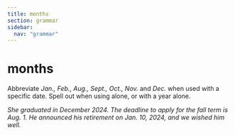```yaml
---
title: months
section: grammar
sidebar:
  nav: "grammar"
---
```

# months

Abbreviate *Jan., Feb., Aug., Sept., Oct., Nov.* and *Dec.* when used with a specific date. Spell out when using alone, or with a year alone.

_She graduated in December 2024. The deadline to apply for the fall term is Aug. 1. He announced his retirement on Jan. 10, 2024, and we wished him well._